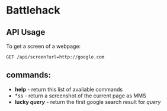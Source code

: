 # Battlehack

## API Usage

To get a screen of a webpage:

```
GET /api/screen?url=http://google.com
```

## commands: 

- **help** - return this list of available commands
- **ss* - return a screenshot of the current page as MMS
- **lucky _query_** - return the first google search result for _query_

